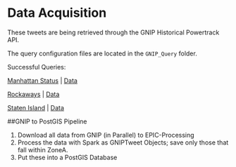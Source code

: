 Data Acquisition
================

These tweets are being retrieved through the GNIP Historical Powertrack API.

The query configuration files are located in the ```GNIP_Query``` folder.

Successful Queries:

[Manhattan Status](https://historical.gnip.com/accounts/CUResearch/publishers/twitter/historical/track/jobs/nv01wesa8d.json) | 
[Data](https://historical.gnip.com/accounts/CUResearch/publishers/twitter/historical/track/jobs/nv01wesa8d/results.json)

[Rockaways](https://historical.gnip.com:443/accounts/CUResearch/publishers/twitter/historical/track/jobs/gb1m638ktp.json) | 
[Data](https://historical.gnip.com/accounts/CUResearch/publishers/twitter/historical/track/jobs/gb1m638ktp/results.json)

[Staten Island](https://historical.gnip.com:443/accounts/CUResearch/publishers/twitter/historical/track/jobs/p510n2hvqp.json) | 
[Data](https://historical.gnip.com:443/accounts/CUResearch/publishers/twitter/historical/track/jobs/p510n2hvqp/results.json)


##GNIP to PostGIS Pipeline
1. Download all data from GNIP (in Parallel) to EPIC-Processing
2. Process the data with Spark as GNIPTweet Objects; save only those that fall within ZoneA.
3. Put these into a PostGIS Database
